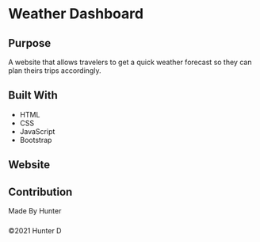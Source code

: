 # Weather Dashboard

## Purpose
A website that allows travelers to get a quick weather forecast so they can plan theirs trips accordingly.

## Built With
* HTML
* CSS
* JavaScript
* Bootstrap

## Website


## Contribution
Made By Hunter

###

©️2021 Hunter D
